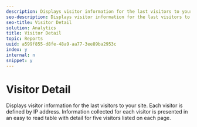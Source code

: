 ```yaml
---
description: Displays visitor information for the last visitors to your site. Each visitor is defined by IP address. Information collected for each visitor is presented in an easy to read table with detail for five visitors listed on each page.
seo-description: Displays visitor information for the last visitors to your site. Each visitor is defined by IP address. Information collected for each visitor is presented in an easy to read table with detail for five visitors listed on each page.
seo-title: Visitor Detail
solution: Analytics
title: Visitor Detail
topic: Reports
uuid: a599f855-d8fe-48a9-aa77-3ee89ba2953c
index: y
internal: n
snippet: y
---
```


# Visitor Detail

Displays visitor information for the last visitors to your site. Each visitor is defined by IP address. Information collected for each visitor is presented in an easy to read table with detail for five visitors listed on each page.

